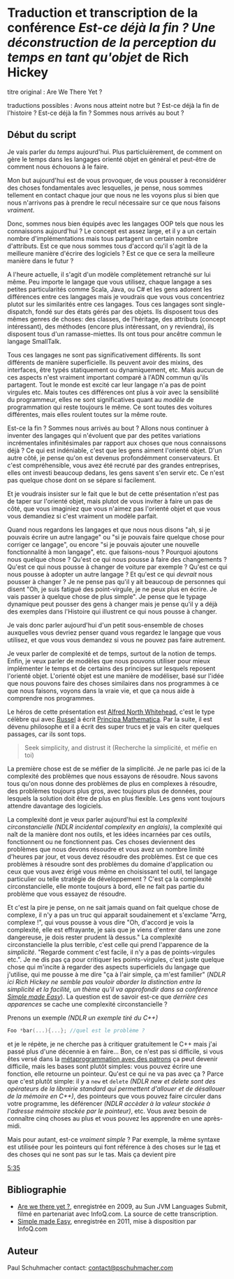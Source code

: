 # Traduction et transcription de la conférence *Est-ce déjà la fin ? Une déconstruction de la perception du temps en tant qu'objet* de Rich Hickey

titre original : Are We There Yet ?

traductions possibles : Avons nous atteint notre but ? Est-ce déjà la fin de l'histoire ? Est-ce déjà la fin ? Sommes nous arrivés au bout ?

## Début du script

Je vais parler du *temps* aujourd'hui. Plus particluièrement, de comment on gère le temps dans les langages orienté objet en général et peut-être de comment nous échouons à le faire.

<!-- <img src="assets/slide00.png" width="300px"> -->

Mon but aujourd'hui est de vous provoquer, de vous pousser à reconsidérer des choses fondamentales avec lesquelles, je pense, nous sommes tellement en contact chaque jour que nous ne les voyons plus si bien que nous n'arrivons pas à prendre le recul nécessaire sur ce que nous faisons *vraiment*.

Donc, sommes nous bien équipés avec les langages OOP tels que nous les connaissons aujourd'hui ? Le concept est assez large, et il y a un certain nombre d'implémentations mais tous partagent un certain nombre d'attributs. Est ce que nous sommes tous d'accord qu'il s'agit là de la meilleure manière d'écrire des logiciels ? Est ce que ce sera la meilleure manière dans le futur ?

<!-- <img src="assets/slide01.png" width="300px"> -->

A l'heure actuelle, il s'agit d'un modèle complètement retranché sur lui même. Peu importe le langage que vous utilisez, chaque langage a ses petites particularités comme Scala, Java, ou C# et les gens adorent les différences entre ces langages mais je voudrais que vous vous concentriez plutot sur les similarités entre ces langages. Tous ces langages sont single-dispatch, fondé sur des états gérés par des objets. Ils disposent tous des mêmes genres de choses: des classes, de l'héritage, des attributs (concept intéressant), des méthodes (encore plus intéressant, on y reviendra), ils disposent tous d'un ramasse-miettes. Ils ont tous pour ancêtre commun le langage SmallTalk.

<!-- <img src="assets/slide02.png" width="300px"> -->

Tous ces langages ne sont pas significativement différents. Ils sont différents de manière superficielle. Ils peuvent avoir des mixins, des interfaces, être typés statiquement ou dynamiquement, etc. Mais aucun de ces aspects n'est vraiment important comparé à l'ADN commun qu'ils partagent. Tout le monde est excité car leur langage n'a pas de point virgules etc. Mais toutes ces différences ont plus à voir avec la sensibilité du programmeur, elles ne sont significatives quant au *modèle* de programmation qui reste toujours le même. Ce sont toutes des voitures différentes, mais elles roulent toutes sur la même route.


<!-- <img src="assets/slide03.png" width="300px"> -->

Est-ce la fin ? Sommes nous arrivés au bout ? Allons nous continuer à inventer des langages qui n'évoluent que par des petites variations incrémentales infinitésimales par rapport aux choses que nous connaissons déjà ? Ce qui est indéniable, c'est que les gens aiment l'orienté objet. D'un autre côté, je pense qu'on est devenus profondémment conservateurs. Et c'est compréhensible, vous avez été recruté par des grandes entreprises, elles ont investi beaucoup dedans, les gens savent s'en servir etc. Ce n'est pas quelque chose dont on se sépare si facilement. 

Et je voudrais insister sur le fait que le but de cette présentation n'est pas de taper sur l'orienté objet, mais plutot de vous inviter à faire un pas de côté, que vous imaginiez que vous n'aimez pas l'orienté objet et que vous vous demandiez si c'est vraiment un modèle parfait.

<!-- <img src="assets/slide04.png" width="300px"> -->

Quand nous regardons les langages et que nous nous disons "ah, si je pouvais écrire un autre langage" ou "si je pouvais faire quelque chose pour corriger ce langage", ou encore "si je pouvais ajouter une nouvelle fonctionnalité à mon langage", etc. que faisons-nous ? Pourquoi ajoutons nous quelque chose ? Qu'est ce qui nous pousse à faire des changements ? Qu'est ce qui nous pousse à changer de voiture par exemple ? Qu'est ce qui nous pousse à adopter un autre langage ? Et qu'est ce qui *devrait* nous pousser à changer ? Je ne pense pas qu'il y ait beaucoup de personnes qui disent "Oh, je suis fatigué des point-virgule, je ne peux plus en écrire. Je vais passer à quelque chose de plus simple". Je pense que le typage dynamique peut pousser des gens à changer mais je pense qu'il y a déjà des exemples dans l'Histoire qui illustrent ce qui nous pousse à changer. 

<!-- <img src="assets/slide05.png" width="300px"> -->

Je vais donc parler aujourd'hui d'un petit sous-ensemble de choses auxquelles vous devriez penser quand vous regardez le langage que vous utilisez, et que vous vous demandez si vous ne pouvez pas faire autrement.

Je veux parler de complexité et de temps, surtout de la notion de temps. Enfin, je veux parler de modèles que nous pouvons utiliser pour mieux implémenter le temps et de certains des principes sur lesquels reposent l'orienté objet. L'orienté objet est une manière de modéliser, basé sur l'idée que nous pouvons faire des choses similaires dans nos programmes à ce que nous faisons, voyons dans la vraie vie, et que ça nous aide à comprendre nos programmes.

<!-- <img src="assets/slide06.png" width="300px"> -->

Le héros de cette présentation est [Alfred North Whitehead](https://fr.wikipedia.org/wiki/Alfred_North_Whitehead), c'est le type célèbre qui avec [Russel](https://fr.wikipedia.org/wiki/Bertrand_Russell) à écrit [Principa Mathematica](https://fr.wikipedia.org/wiki/Principia_Mathematica). Par la suite, il est dévenu philosophe et il a écrit des super trucs et je vais en citer quelques passages, car ils sont tops. 

>Seek simplicity, and distrust it (Recherche la simplicité, et méfie en toi)

La première chose est de se méfier de la simplicité. Je ne parle pas ici de la complexité des problèmes que nous essayons de résoudre. Nous savons tous qu'on nous donne des problèmes de plus en complexes à résoudre, des problèmes toujours plus gros, avec toujours plus de données, pour lesquels la solution doit être de plus en plus flexible. Les gens vont toujours attendre davantage des logiciels. 

<!-- <img src="assets/slide07.png" width="300px"> -->


La complexité dont je veux parler aujourd'hui est la *complexité circonstancielle* _(NDLR *incidental complexity* en anglais)_, la complexité qui naît de la manière dont nos outils, et les idées incarnées par ces outils, fonctionnent ou ne fonctionnent pas. Ces choses deviennent des problèmes que nous devons résoudre et vous avez un nombre limité d'heures par jour, et vous devez résoudre des problèmes. Est ce que ces problèmes à résoudre sont des problèmes du domaine d'application ou ceux que vous avez érigé vous même en choisissant tel outil, tel langage particulier ou telle stratégie de développement ? C'est ça la complexité circonstancielle, elle monte toujours à bord, elle ne fait pas partie du problème que vous essayez de résoudre. 

Et c'est la pire je pense, on ne sait jamais quand on fait quelque chose de complexe, il n'y a pas un truc qui apparait soudainement et s'exclame "Arrg, complexe !", qui vous pousse à vous dire "Oh, d'accord je vois la complexité, elle est effrayante, je sais que je viens d'entrer dans une zone dangereuse, je dois rester prudent là dessus." La complexité circonstancielle la plus terrible, c'est celle qui prend l'apparence de la *simplicité*. "Regarde comment c'est facile, il n'y a pas de points-virgules etc.". Je ne dis pas ça pour critiquer les points-virgules, c'est juste quelque chose qui m'incite à regarder des aspects superficiels du langage que j'utilise, qui me pousse à me dire "ça à l'air simple, ça m'est familier" (*NDLR ici Rich Hickey ne semble pas vouloir aborder la distinction entre la simplicité et la facilité, un thème qu'il va approfondir dans sa conférence [Simple made Easy](https://www.youtube.com/watch?v=kGlVcSMgtV4)*). La question est de savoir est-ce que *derrière ces apparences* se cache une complexité circonstancielle ?

Prenons un exemple _(NDLR un exemple tiré du C++)_

~~~C++
Foo *bar(...){...}; //quel est le problème ?
~~~

et je le répète, je ne cherche pas à critiquer gratuitement le C++ mais j'ai passé plus d'une décennie à en faire... Bon, ce n'est pas si difficile, si vous êtes versé dans la [métaprogrammation avec des patrons](https://fr.wikipedia.org/wiki/M%C3%A9taprogrammation_avec_des_patrons) ça peut devenir difficile, mais les bases sont plutôt simples: vous pouvez écrire une fonction, elle retourne un pointeur. Qu'est ce qui ne va pas avec ça ? Parce que c'est plutôt simple: il y a `new` et `delete` _(NDLR new et delete sont des opérateurs de la librairie standard qui permettent d'allouer et de désallouer de la mémoire en C++)_, des pointeurs que vous pouvez faire circuler dans votre programme, les déférencer _(NDLR accèder à la valeur stockée à l'adresse mémoire stockée par le pointeur)_, etc. Vous avez besoin de connaître cinq choses au plus et vous pouvez les apprendre en une après-midi. 

Mais pour autant, est-ce *vraiment simple* ? Par exemple, la même syntaxe est utilisée pour les pointeurs qui font référence à des choses sur le [tas](https://fr.wikipedia.org/wiki/Tas_(allocation_dynamique)) et des choses qui ne sont pas sur le tas. Mais ça devient pire 


[5:35](https://youtu.be/E4RarTAZ2AY?t=335)

## Bibliographie

- [Are we there yet ?](https://www.youtube.com/watch?v=E4RarTAZ2AY&t=3299s), enregistrée en 2009, au Sun JVM Languages Submit, filmé en partenariat avec InfoQ.com. La source de cette transcription.
- [Simple made Easy](https://www.youtube.com/watch?v=kGlVcSMgtV4), enregistrée en 2011, mise à disposition par InfoQ.com


## Auteur

Paul Schuhmacher
contact: contact@pschuhmacher.com